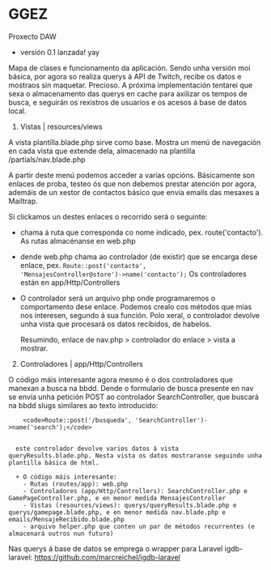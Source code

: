 # GGEZ
Proxecto DAW

+ versión 0.1 lanzada! yay

Mapa de clases e funcionamento da aplicación.
Sendo unha versión moi básica, por agora so realiza querys á API de Twitch, recibe os datos e mostraos sin maquetar. Precioso.
A próxima implementación tentarei que sexa o almacenamento das querys en cache para axilizar os tempos de busca, e seguirán os rexistros de usuarios e os acesos á base de datos local.

1. Vistas | resources/views

A vista  plantilla.blade.php sirve como base. Mostra un menú de navegación en cada vista que extende dela, almacenado na plantilla /partials/nav.blade.php

A partir deste menú podemos acceder a varias opcións. Básicamente son enlaces de proba, testeo ós que non debemos prestar atención por agora, ademáis de un xestor de contactos básico que envía emails das mesaxes a Mailtrap.

Si clickamos un destes enlaces o recorrido será o seguinte:

  + chama á ruta que corresponda co nome indicado, pex. route('contacto'). As rutas almacénanse en web.php
  + dende web.php chama ao controlador (de existir) que se encarga dese enlace, pex. <code>Route::post('contacto', 'MensajesController@store')->name('contacto');</code> Os controladores están en app/Http/Controllers
  + O controlador será un arquivo php onde programaremos o comportamento dese enlace. Podemos crealo cos métodos que mías nos interesen, segundo á sua función.
  Polo xeral, o controlador devolve unha vista que procesará os datos recibidos, de habelos.
  
    Resumindo, enlace de nav.php > controlador do enlace > vista a mostrar.
    
 2. Controladores | app/Http/Controllers
 
  O código máis interesante agora mesmo é o dos controladores que manexan a busca na bbdd.
  Dende o formulario de busca presente en nav se envía unha petición POST ao controlador SearchController, que buscará na bbdd slugs similares ao texto introducido:
        
        <code>Route::post('/busqueda', 'SearchController')->name('search');</code>
        
        
      este controlador devolve varios datos á vista queryResults.blade.php. Nesta vista os datos mostraranse seguindo unha plantilla básica de html.
      
      + O código máis interesante:
        - Rutas (routes/app): web.php
        - Controladores (app/Http/Controllers): SearchController.php e GamePageController.php, e en menor medida MensajesController
        - Vistas (resources/views): querys/queryResults.blade.php e querys/gamepage.blade.php, e en menor medida nav.blade.php e emails/MensajeRecibido.blade.php
        - arquivo helper.php que conten un par de métodos recurrentes (e almacenará outros nun futuro)
        
  Nas querys á base de datos se emprega o wrapper para Laravel igdb-laravel: https://github.com/marcreichel/igdb-laravel 
      




